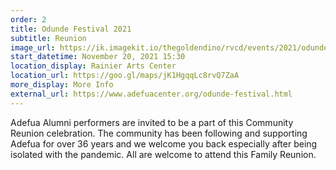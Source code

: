 ```yaml
---
order: 2
title: Odunde Festival 2021
subtitle: Reunion
image_url: https://ik.imagekit.io/thegoldendino/rvcd/events/2021/odunde_festival_2021_flyer_rYs5y4QXn.jpg?updatedAt=1635908187413
start_datetime: November 20, 2021 15:30
location_display: Rainier Arts Center
location_url: https://goo.gl/maps/jK1HgqqLc8rvQ7ZaA
more_display: More Info
external_url: https://www.adefuacenter.org/odunde-festival.html
---
```


Adefua Alumni performers are invited to be a
part of this Community Reunion celebration.
The community has been following and
supporting Adefua for over 36 years and we
welcome you back especially after being
isolated with the pandemic. All are welcome
to attend this Family Reunion.
